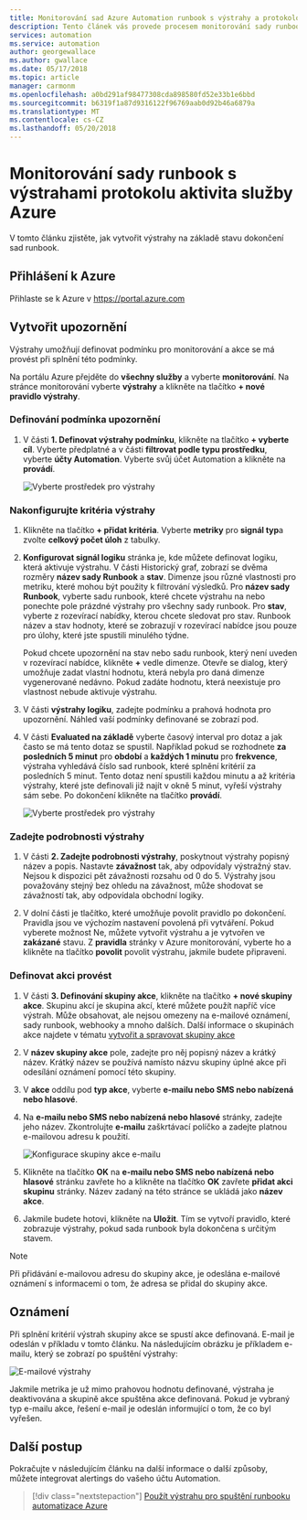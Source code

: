 ```yaml
---
title: Monitorování sad Azure Automation runbook s výstrahy a protokolování aktivity
description: Tento článek vás provede procesem monitorování sady runbook automatizace Azure pomocí protokolu aktivit
services: automation
ms.service: automation
author: georgewallace
ms.author: gwallace
ms.date: 05/17/2018
ms.topic: article
manager: carmonm
ms.openlocfilehash: a0bd291af98477308cda898580fd52e33b1e6bbd
ms.sourcegitcommit: b6319f1a87d9316122f96769aab0d92b46a6879a
ms.translationtype: MT
ms.contentlocale: cs-CZ
ms.lasthandoff: 05/20/2018
---
```

# <a name="monitoring-runbooks-with-azure-activity-log-alerts"></a>Monitorování sady runbook s výstrahami protokolu aktivita služby Azure

V tomto článku zjistěte, jak vytvořit výstrahy na základě stavu dokončení sad runbook.

## <a name="log-in-to-azure"></a>Přihlášení k Azure

Přihlaste se k Azure v https://portal.azure.com

## <a name="create-alert"></a>Vytvořit upozornění

Výstrahy umožňují definovat podmínku pro monitorování a akce se má provést při splnění této podmínky.

Na portálu Azure přejděte do **všechny služby** a vyberte **monitorování**. Na stránce monitorování vyberte **výstrahy** a klikněte na tlačítko **+ nové pravidlo výstrahy**.

### <a name="define-the-alert-condition"></a>Definování podmínka upozornění

1. V části **1. Definovat výstrahy podmínku**, klikněte na tlačítko **+ vyberte cíl**. Vyberte předplatné a v části **filtrovat podle typu prostředku**, vyberte **účty Automation**. Vyberte svůj účet Automation a klikněte na **provádí**.

   ![Vyberte prostředek pro výstrahy](./media/automation-alert-activity-log/select-resource.png)

### <a name="configure-alert-criteria"></a>Nakonfigurujte kritéria výstrahy

1. Klikněte na tlačítko **+ přidat kritéria**. Vyberte **metriky** pro **signál typ**a zvolte **celkový počet úloh** z tabulky.

1. **Konfigurovat signál logiku** stránka je, kde můžete definovat logiku, která aktivuje výstrahu. V části Historický graf, zobrazí se dvěma rozměry **název sady Runbook** a **stav**. Dimenze jsou různé vlastnosti pro metriku, které mohou být použity k filtrování výsledků. Pro **název sady Runbook**, vyberte sadu runbook, které chcete výstrahu na nebo ponechte pole prázdné výstrahy pro všechny sady runbook. Pro **stav**, vyberte z rozevírací nabídky, kterou chcete sledovat pro stav. Runbook název a stav hodnoty, které se zobrazují v rozevírací nabídce jsou pouze pro úlohy, které jste spustili minulého týdne.

   Pokud chcete upozornění na stav nebo sadu runbook, který není uveden v rozevírací nabídce, klikněte **\+** vedle dimenze. Otevře se dialog, který umožňuje zadat vlastní hodnotu, která nebyla pro daná dimenze vygenerované nedávno. Pokud zadáte hodnotu, která neexistuje pro vlastnost nebude aktivuje výstrahu.

1. V části **výstrahy logiku**, zadejte podmínku a prahová hodnota pro upozornění. Náhled vaší podmínky definované se zobrazí pod.

1. V části **Evaluated na základě** vyberte časový interval pro dotaz a jak často se má tento dotaz se spustil. Například pokud se rozhodnete **za posledních 5 minut** pro **období** a **každých 1 minutu** pro **frekvence**, výstraha vyhledává číslo sad runbook, které splnění kritérií za posledních 5 minut. Tento dotaz není spustili každou minutu a až kritéria výstrahy, které jste definovali již najít v okně 5 minut, vyřeší výstrahy sám sebe. Po dokončení klikněte na tlačítko **provádí**.

   ![Vyberte prostředek pro výstrahy](./media/automation-alert-activity-log/configure-signal-logic.png)

### <a name="define-alert-details"></a>Zadejte podrobnosti výstrahy

1. V části **2. Zadejte podrobnosti výstrahy**, poskytnout výstrahy popisný název a popis. Nastavte **závažnost** tak, aby odpovídaly výstražný stav. Nejsou k dispozici pět závažnosti rozsahu od 0 do 5. Výstrahy jsou považovány stejný bez ohledu na závažnost, může shodovat se závažností tak, aby odpovídala obchodní logiky.

1. V dolní části je tlačítko, které umožňuje povolit pravidlo po dokončení. Pravidla jsou ve výchozím nastavení povolená při vytváření. Pokud vyberete možnost Ne, můžete vytvořit výstrahu a je vytvořen ve **zakázané** stavu. Z **pravidla** stránky v Azure monitorování, vyberte ho a klikněte na tlačítko **povolit** povolit výstrahu, jakmile budete připraveni.

### <a name="define-the-action-to-take"></a>Definovat akci provést

1. V části **3. Definování skupiny akce**, klikněte na tlačítko **+ nové skupiny akce**. Skupinu akcí je skupina akcí, které můžete použít napříč více výstrah. Může obsahovat, ale nejsou omezeny na e-mailové oznámení, sady runbook, webhooky a mnoho dalších. Další informace o skupinách akce najdete v tématu [vytvořit a spravovat skupiny akce](../monitoring-and-diagnostics/monitoring-action-groups.md)

1. V **název skupiny akce** pole, zadejte pro něj popisný název a krátký název. Krátký název se používá namísto názvu skupiny úplné akce při odesílání oznámení pomocí této skupiny.

1. V **akce** oddílu pod **typ akce**, vyberte **e-mailu nebo SMS nebo nabízená nebo hlasové**.

1. Na **e-mailu nebo SMS nebo nabízená nebo hlasové** stránky, zadejte jeho název. Zkontrolujte **e-mailu** zaškrtávací políčko a zadejte platnou e-mailovou adresu k použití.

   ![Konfigurace skupiny akce e-mailu](./media/automation-alert-activity-log/add-action-group.png)

1. Klikněte na tlačítko **OK** na **e-mailu nebo SMS nebo nabízená nebo hlasové** stránku zavřete ho a klikněte na tlačítko **OK** zavřete **přidat akci skupinu** stránky. Název zadaný na této stránce se ukládá jako **název akce**.

1. Jakmile budete hotovi, klikněte na **Uložit**. Tím se vytvoří pravidlo, které zobrazuje výstrahy, pokud sada runbook byla dokončena s určitým stavem.

> [!NOTE]
> Při přidávání e-mailovou adresu do skupiny akce, je odeslána e-mailové oznámení s informacemi o tom, že adresa se přidal do skupiny akce.

## <a name="notification"></a>Oznámení

Při splnění kritérií výstrah skupiny akce se spustí akce definovaná. E-mail je odeslán v příkladu v tomto článku. Na následujícím obrázku je příkladem e-mailu, který se zobrazí po spuštění výstrahy:

![E-mailové výstrahy](./media/automation-alert-activity-log/alert-email.png)

Jakmile metrika je už mimo prahovou hodnotu definované, výstraha je deaktivována a skupině akce spuštěna akce definovaná. Pokud je vybraný typ e-mailu akce, řešení e-mail je odeslán informující o tom, že co byl vyřešen.

## <a name="next-steps"></a>Další postup

Pokračujte v následujícím článku na další informace o další způsoby, můžete integrovat alertings do vašeho účtu Automation.

> [!div class="nextstepaction"]
> [Použít výstrahu pro spuštění runbooku automatizace Azure](automation-create-alert-triggered-runbook.md)